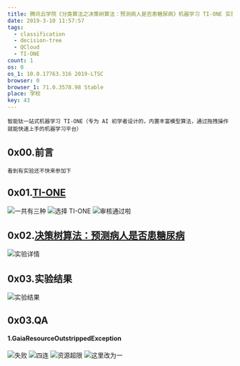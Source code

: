 ```yaml
---
title: 腾讯云学院《分类算法之决策树算法：预测病人是否患糖尿病》机器学习 TI-ONE 实验
date: 2019-3-10 11:57:57
tags:
  - classification
  - decision-tree
  - QCloud
  - TI-ONE
count: 1
os: 0
os_1: 10.0.17763.316 2019-LTSC
browser: 0
browser_1: 71.0.3578.98 Stable
place: 学校
key: 43
---
```

    智能钛一站式机器学习 TI-ONE（专为 AI 初学者设计的，内置丰富模型算法，通过拖拽操作就能快速上手的机器学习平台）
<!-- more -->
## 0x00.前言
    看到有实验还不快来参加下

## 0x01.[TI-ONE](https://cloud.tencent.com/product/tio)
![一共有三种](https://i1.yuangezhizao.cn/Win-10/20190310121021.jpg!webp)
![选择 TI-ONE](https://i1.yuangezhizao.cn/Win-10/20190310120556.jpg!webp)
![审核通过啦](https://i1.yuangezhizao.cn/Win-10/20190310120833.jpg!webp)


## 0x02.[决策树算法：预测病人是否患糖尿病](https://cloud.tencent.com/developer/edu/learn-100019-1402/7654)
![实验详情](https://i1.yuangezhizao.cn/Win-10/20190310121800.png!raw)

## 0x03.实验结果
![实验结果](https://i1.yuangezhizao.cn/Win-10/20190310132527.jpg!raw)

## 0x03.QA
#### 1.GaiaResourceOutstrippedException
![失败](https://i1.yuangezhizao.cn/Win-10/20190310130043.jpg!webp)
![四连](https://i1.yuangezhizao.cn/Win-10/20190310130124.jpg!webp)
![资源超限](https://i1.yuangezhizao.cn/Win-10/20190310130153.jpg!webp)
![这里改为一](https://i1.yuangezhizao.cn/Win-10/20190310130246.jpg!webp)
